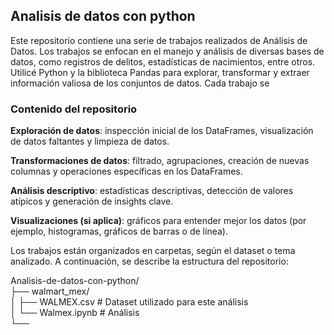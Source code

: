## Analisis de datos con python
Este repositorio contiene una serie de trabajos realizados de Análisis de Datos. Los trabajos se enfocan en el manejo y análisis de diversas bases de datos, como registros de delitos, estadísticas de nacimientos, entre otros. Utilicé Python y la biblioteca Pandas para explorar, transformar y extraer información valiosa de los conjuntos de datos.
Cada trabajo se 

### Contenido del repositorio
**Exploración de datos**: inspección inicial de los DataFrames, visualización de datos faltantes y limpieza de datos.

**Transformaciones de datos**: filtrado, agrupaciones, creación de nuevas columnas y operaciones específicas en los DataFrames.

**Análisis descriptivo**: estadísticas descriptivas, detección de valores atípicos y generación de insights clave.

**Visualizaciones (si aplica)**: gráficos para entender mejor los datos (por ejemplo, histogramas, gráficos de barras o de línea).

Los trabajos están organizados en carpetas, según el dataset o tema analizado. A continuación, se describe la estructura del repositorio:

Analisis-de-datos-con-python/    
├── walmart_mex/  
│   ├── WALMEX.csv         # Dataset utilizado para este análisis  
│   └── Walmex.ipynb       # Análisis  
└── 
